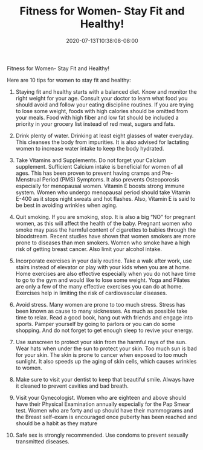 ﻿---
title: "Fitness for Women- Stay Fit and Healthy!"
date: 2020-07-13T10:38:08-08:00
description: "Fitness Tips for Web Success"
featured_image: "/images/Fitness.jpg"
tags: ["Fitness"]
---

Fitness for Women- Stay Fit and Healthy! 

Here are 10 tips for women to stay fit and healthy:

1.	Staying fit and healthy starts with a balanced diet. Know and monitor the right weight for your age. Consult your doctor to learn what food you should avoid and follow your eating discipline routines. If you are trying to lose some weight, foods with high calories should be omitted from your meals. Food with high fiber and low fat should be included a priority in your grocery list instead of red meat, sugars and fats.

2.	Drink plenty of water. Drinking at least eight glasses of water everyday. This cleanses the body from impurities. It is also advised for lactating women to increase water intake to keep the body hydrated.

3.	Take Vitamins and Supplements. Do not forget your Calcium supplement.  Sufficient Calcium intake is beneficial for women of all ages. This has been proven to prevent having cramps and Pre-Menstrual Period (PMS) Symptoms. It also prevents Osteoporosis especially for menopausal women. Vitamin E boosts strong immune system. Women who undergo menopausal period should take Vitamin E-400 as it stops night sweats and hot flashes. Also, Vitamin E is said to be best in avoiding wrinkles when aging.

4.	Quit smoking. If you are smoking, stop. It is also a big “NO” for pregnant women, as this will affect the health of the baby. Pregnant women who smoke may pass the harmful content of cigarettes to babies through the bloodstream. Recent studies have shown that women smokers are more prone to diseases than men smokers. Women who smoke have a high risk of getting breast cancer. Also limit your alcohol intake.

5.	Incorporate exercises in your daily routine. Take a walk after work, use stairs instead of elevator or play with your kids when you are at home. Home exercises are also effective especially when you do not have time to go to the gym and would like to lose some weight. Yoga and Pilates are only a few of the many effective exercises you can do at home. Exercises help in limiting the risk of cardiovascular diseases.

6.	Avoid stress. Many women are prone to too much stress. Stress has been known as cause to many sicknesses. As much as possible take time to relax. Read a good book, hang out with friends and engage into sports. Pamper yourself by going to parlors or you can do some shopping. And do not forget to get enough sleep to revive your energy.

7.	Use sunscreen to protect your skin from the harmful rays of the sun. Wear hats when under the sun to protect your skin. Too much sun is bad for your skin. The skin is prone to cancer when exposed to too much sunlight. It also speeds up the aging of skin cells, which causes wrinkles to women.

8.	Make sure to visit your dentist to keep that beautiful smile. Always have it cleaned to prevent cavities and bad breath.

9.	Visit your Gynecologist. Women who are eighteen and above should have their Physical Examination annually especially for the Pap Smear test. Women who are forty and up should have their mammograms and the Breast self-exam is encouraged once puberty has been reached and should be a habit as they mature

10.	 Safe sex is strongly recommended. Use condoms to prevent sexually transmitted diseases.

